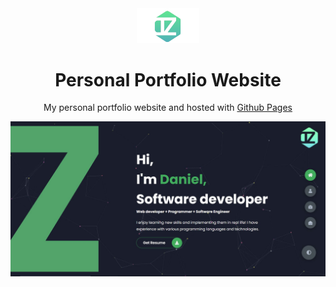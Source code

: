 <div align="center">
  <img alt="Demo" src="https://github.com/danielzheng-work/danielzheng.github.io/blob/main/img/new_logo.png" width="100" />
</div>
<h1 align="center">
 Personal Portfolio Website 
</h1>
<p align="center">
  My personal portfolio website and hosted with <a href="https://pages.github.com/" target="_blank">Github Pages</a>
</p>
<!-- <p align="center">
  Previous iterations:
  <a href="https://github.com/chandrikadeb7/chandrikadeb7.github.io-v1" target="_blank">Version 1</a>
</p> -->

<div align="center">
  <img alt="Demo" src="https://github.com/danielzheng-work/danielzheng.github.io/blob/main/img/homepage.JPG" />
</div>
